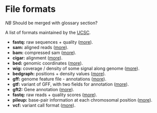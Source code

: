 # File formats

*NB* Should be merged with glossary section?

A list of formats maintained by the [UCSC](http://genome.ucsc.edu/FAQ/FAQformat.html).

 * **fastq:** raw sequences + quality ([more](http://maq.sourceforge.net/fastq.shtml)).
 * **sam:** aligned reads ([more](http://bioinformatics.oxfordjournals.org/content/25/16/2078.full.pdf)).
 * **bam:** compressed sam ([more](http://bioinformatics.oxfordjournals.org/content/25/16/2078.full.pdf)).
 * **cigar:** alignment ([more]()).
 * **bed:** genomic coordinates ([more](http://genome.ucsc.edu/FAQ/FAQformat.html#format1)).
 * **wig:** coverage / density of some signal along genome ([more](http://genome.ucsc.edu/goldenPath/help/wiggle.html)).
 * **bedgraph:** positions + density values ([more](http://genome.ucsc.edu/goldenPath/help/bedgraph.html)).
 * **gff:** genome feature file - annotations ([more](http://www.sanger.ac.uk/resources/software/gff/spec.html)).
 * **gtf:** variant of GFF, with two fields for annotation ([more](http://www.ensembl.org/info/website/upload/gff.html)).
 * **gft2:** Gene annotation ([more](http://mblab.wustl.edu/GTF22.html)).
 * **fastq:** raw reads + quality scores ([more](http://maq.sourceforge.net/fastq.shtml)).
 * **pileup:** base-pair information at each chromosomal position ([more](http://samtools.sourceforge.net/pileup.shtml)).
 * **vcf:** variant call format ([more](http://www.1000genomes.org/wiki/Analysis/Variant%20Call%20Format/vcf-variant-call-format-version-41)).